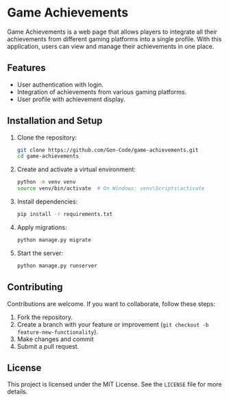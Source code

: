 # Game Achievements
Game Achievements is a web page that allows players to integrate all their achievements from different gaming platforms into a single profile. With this application, users can view and manage their achievements in one place.

## Features
- User authentication with login.
- Integration of achievements from various gaming platforms.
- User profile with achievement display.

## Installation and Setup
1. Clone the repository:
   ```sh
   git clone https://github.com/Gon-Code/game-achievements.git
   cd game-achievements
   ```
2. Create and activate a virtual environment:
   ```sh
   python -m venv venv
   source venv/bin/activate  # On Windows: venv\Scripts\activate
   ```
3. Install dependencies:
   ```sh
   pip install -r requirements.txt
   ```
4. Apply migrations:
   ```sh
   python manage.py migrate
   ```
5. Start the server:
   ```sh
   python manage.py runserver
   ```

## Contributing
Contributions are welcome. If you want to collaborate, follow these steps:
1. Fork the repository.
2. Create a branch with your feature or improvement (`git checkout -b feature-new-functionality`).
3. Make changes and commit 
4. Submit a pull request.

## License
This project is licensed under the MIT License. See the `LICENSE` file for more details.

